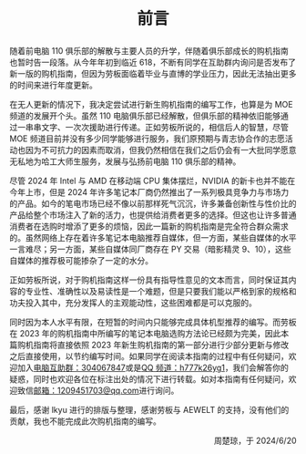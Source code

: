 # <p align="center">前言</p>

随着前电脑 110 俱乐部的解散与主要人员的升学，伴随着俱乐部成长的购机指南也暂时告一段落。从今年年初到临近 618，不断有同学在互助群内询问是否发布了新一版的购机指南，但因为劳板面临着毕业与直博的学业压力，因此无法抽出更多的时间来进行年度更新。

在无人更新的情况下，我决定尝试进行新生购机指南的编写工作，也算是为 MOE 频道的发展开个头。虽然 110 电脑俱乐部已经解散，但俱乐部的精神依旧能够通过一串串文字、一次次援助进行传递。正如劳板所说的，相信后人的智慧，尽管 MOE 频道目前并没有多少同学能够进行服务，我们原预期与青志协合作的志愿活动也因为不可抗力的因素而取消，但我仍然相信在我们之后仍会有一大批同学愿意无私地为哈工大师生服务，发展与弘扬前电脑 110 俱乐部的精神。

尽管 2024 年 Intel 与 AMD 在移动端 CPU 集体摆烂，NVIDIA 的新卡也并不能在今年上市，但是 2024 年许多笔记本厂商仍然推出了一系列极具竞争力与市场力的产品。如今的笔电市场已经不像以前那样死气沉沉，许多兼备创新性与性价比的产品给整个市场注入了新的活力，也提供给消费者更多的选择。但这也让许多普通消费者在选购时增添了更多的烦恼，因此一篇新的购机指南是完全符合群众需求的。虽然网络上存在着许多笔记本电脑推荐自媒体，但一方面，某些自媒体的水平一言难尽；另一方面，某些自媒体同厂商存在 PY 交易（暗影精灵 9、10），这些自媒体的推荐极可能掺杂了一定的水分。

正如劳板所说，对于购机指南这样一份具有指导性意见的文本而言，同时保证其内容的专业性、准确性以及易读性是一个难题，但是只要我们能以严格到家的规格和功夫投入其中，充分发挥人的主观能动性，这些困难都是可以克服的。

同时因为本人水平有限，在短暂的时间内只能够完成具体机型推荐的编写。而劳板在 2023 年的购机指南中所编写的笔记本电脑选购方法论已经颇为完美，因此本篇购机指南将直接依照 2023 年新生购机指南的第一部分进行少部分更新与修改之后直接使用，以节约编写时间。如果同学在阅读本指南的过程中有任何疑问，欢迎加入[电脑互助群：304067847](https://qm.qq.com/q/HU05k45VmK)或是[QQ 频道：h777k26yg1](https://pd.qq.com/s/e100hstql)，我们会解答你的疑惑，同时也欢迎各位在标注出处的情况下进行转载。如对本指南有任何疑问，欢迎致信[邮箱：1209451703@qq.com](mailto:1209451703@qq.com)进行询问。

最后，感谢 lkyu 进行的排版与整理，感谢劳板与 AEWELT 的支持，没有他们的贡献，我也不能完成此次购机指南的编写。

<p align="right">周楚琼，于 2024/6/20</p>
